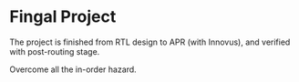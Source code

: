 # Fingal Project
The project is finished from RTL design to APR (with Innovus), and verified with post-routing stage.

Overcome all the in-order hazard.
